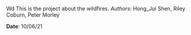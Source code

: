 Wd
This is the project about the wildfires.
*Authors*: Hong_Jui Shen, Riley Coburn, Peter Morley 

**Date**: 10/06/21

